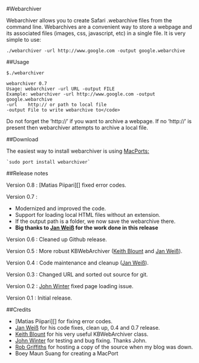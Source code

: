 #Webarchiver

Webarchiver allows you to create Safari .webarchive files from the command line. Webarchives are a convenient way to store a webpage and its associated files (images, css, javascript, etc) in a single file. It is very simple to use:

    ./webarchiver -url http://www.google.com -output google.webarchive

##Usage

    $./webarchiver

    webarchiver 0.7
    Usage: webarchiver -url URL -output FILE
    Example: webarchiver -url http://www.google.com -output google.webarchive
    -url    http:// or path to local file
    -output File to write webarchive to</code>

Do not forget the ‘http://’ if you want to archive a webpage. If no
‘http://’ is present then webarchiver attempts to archive a local file.

##Download

The easiest way to install webarchiver is using
[MacPorts][][:][MacPorts]  
   
    `sudo port install webarchiver`  

##Release notes

Version 0.8 : [Matias Piipari][] fixed error codes.

Version 0.7 : 

- Modernized and improved the code.
- Support for loading local HTML files without an extension.
- If the output path is a folder, we now save the webarchive there.
- **Big thanks to [Jan Weiß][] for the work done in this release**

Version 0.6 : Cleaned up Github release.

Version 0.5 : More robust KBWebArchiver ([Keith Blount][] and [Jan Weiß][]).

Version 0.4 : Code maintenance and cleanup ([Jan Weiß][]).

Version 0.3 : Changed URL and sorted out source for git.

Version 0.2 : [John Winter][] fixed page loading issue.

Version 0.1 : Initial release.

##Credits

-   [Matias Piipari][] for fixing error codes.
-   [Jan Weiß][] for his code fixes, clean up, 0.4 and 0.7 release. 
-   [Keith Blount][] for his very
    useful KBWebArchiver class.
-   [John Winter][] for testing and bug fixing. Thanks John.
-   [Rob Griffiths][] for hosting a copy of the source when my blog was
    down.
-   Boey Maun Suang for creating a MacPort

  [MacPorts]: http://www.macports.org/
  [Jan Weiß]: https://github.com/JanX2/webarchiver
  [John Winter]: http://www.shipsomecode.com/
  [Keith Blount]: http://www.literatureandlatte.com/
  [Rob Griffiths]: http://www.macosxhints.com/
